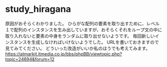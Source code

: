 # study_hiragana
原因がおそらくわかりました。
ひらがな配列の要素を取り出すために、レベル１で配列のインスタンスを生み出していますが、おそらくそれをループ文の中に取り入れないと要素の中身をランダムに取り出せないようです。
毎回新しいインスタンスを生成しなければいけないようでした。
URLを書いておきますので見てみてください。
どういった改造がいいか私のほうでも考えてみます。
https://atmarkit.itmedia.co.jp/bbs/phpBB/viewtopic.php?topic=24694&forum=12
